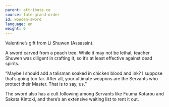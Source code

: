 ```yaml
---
parent: attribute.ce
source: fate-grand-order
id: wooden-sword
language: en
weight: 0
---
```


Valentine’s gift from Li Shuwen (Assassin).

A sword carved from a peach tree. While it may not be lethal, teacher Shuwen was diligent in crafting it, so it’s at least effective against dead spirits.

“Maybe I should add a talisman soaked in chicken blood and ink? I suppose that’s going too far. After all, your ultimate weapons are the Servants who protect their Master. That is to say, us.”

The sword also has a cult following among Servants like Fuuma Kotarou and Sakata Kintoki, and there’s an extensive waiting list to rent it out.
